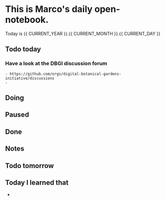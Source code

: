 # This is Marco's daily open-notebook.

Today is {{ CURRENT_YEAR }}.{{ CURRENT_MONTH }}.{{ CURRENT_DAY }}

## Todo today

### Have a look at the DBGI discussion forum
    - https://github.com/orgs/digital-botanical-gardens-initiative/discussions
    - 
###
###

## Doing

## Paused

## Done

## Notes

## Todo tomorrow

###
###
###


## Today I learned that

- 
